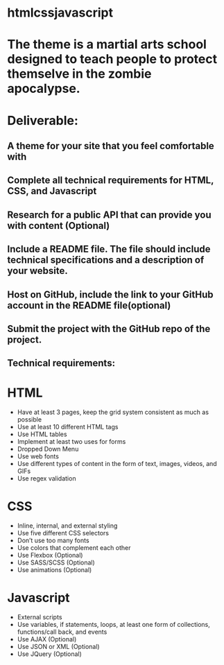 # htmlcssjavascript

# The theme is a martial arts school designed to teach people to protect themselve in the zombie apocalypse.
# Deliverable:

## A theme for your site that you feel comfortable with
## Complete all technical requirements for HTML, CSS, and Javascript
## Research for a public API that can provide you with content (Optional)
## Include a README file. The file should include technical specifications and a description of your website.
## Host on GitHub,  include the link to your GitHub account in the README file(optional)
## Submit the project with the GitHub repo of the project.
## Technical requirements:

# HTML

* Have at least 3 pages, keep the grid system consistent as much as possible
* Use at least 10 different HTML tags
* Use HTML tables
* Implement at least two uses for forms
* Dropped Down Menu 
* Use web fonts
* Use different types of content in the form of text, images, videos, and GIFs
* Use regex validation

# CSS

* Inline, internal, and external styling
* Use five different CSS selectors
* Don’t use too many fonts
* Use colors that complement each other
* Use Flexbox (Optional)
* Use SASS/SCSS (Optional)
* Use animations (Optional)

# Javascript

* External scripts
* Use variables, if statements, loops, at least one form of collections, functions/call back, and events
* Use AJAX (Optional) 
* Use JSON or XML (Optional)
* Use JQuery (Optional)
